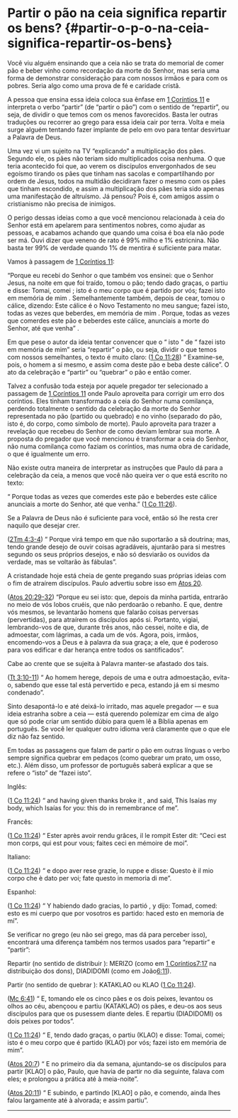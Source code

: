 # Partir o pão na ceia significa repartir os bens? {#partir-o-p-o-na-ceia-significa-repartir-os-bens}

Você viu alguém ensinando que a ceia não se trata do memorial de comer pão e beber vinho como recordação da morte do Senhor, mas seria uma forma de demonstrar consideração para com nossos irmãos e para com os pobres. Seria algo como uma prova de fé e caridade cristã.

A pessoa que ensina essa ideia coloca sua ênfase em [1 Coríntios 11](http://bibliaonline.com.br/acf/1co/11) e interpreta o verbo “partir” (de “partir o pão”) com o sentido de “repartir”, ou seja, de dividir o que temos com os menos favorecidos. Basta ler outras traduções ou recorrer ao grego para essa ideia cair por terra. Volta e meia surge alguém tentando fazer implante de pelo em ovo para tentar desvirtuar a Palavra de Deus.

Uma vez vi um sujeito na TV “explicando” a multiplicação dos pães. Segundo ele, os pães não teriam sido multiplicados coisa nenhuma. O que teria acontecido foi que, ao verem os discípulos envergonhados de seu egoísmo tirando os pães que tinham nas sacolas e compartilhando por ordem de Jesus, todos na multidão decidiram fazer o mesmo com os pães que tinham escondido, e assim a multiplicação dos pães teria sido apenas uma manifestação de altruísmo. Já pensou? Pois é, com amigos assim o cristianismo não precisa de inimigos.

O perigo dessas ideias como a que você mencionou relacionada à ceia do Senhor está em apelarem para sentimentos nobres, como ajudar as pessoas, e acabamos achando que quando uma coisa é boa ela não pode ser má. Ouvi dizer que veneno de rato é 99% milho e 1% estricnina. Não basta ter 99% de verdade quando 1% de mentira é suficiente para matar.

Vamos à passagem de [1 Coríntios 11](http://bibliaonline.com.br/acf/1co/11):

“Porque eu recebi do Senhor o que também vos ensinei: que o Senhor Jesus, na noite em que foi traído, tomou o pão; tendo dado graças, o partiu e disse: Tomai, comei ; isto é o meu corpo que é partido por vós; fazei isto em memória de mim . Semelhantemente também, depois de cear, tomou o cálice, dizendo: Este cálice é o Novo Testamento no meu sangue; fazei isto, todas as vezes que beberdes, em memória de mim . Porque, todas as vezes que comerdes este pão e beberdes este cálice, anunciais a morte do Senhor, até que venha” .

Em que pese o autor da ideia tentar convencer que o “ isto &quot; de “ fazei isto em memória de mim” seria “repartir” o pão, ou seja, dividir o que temos com nossos semelhantes, o texto é muito claro: ([1 Co 11:28](http://bibliaonline.com.br/acf/1co/11/28)) “ Examine-se, pois, o homem a si mesmo, e assim coma deste pão e beba deste cálice”. O ato da celebração e “partir” ou “quebrar” o pão e então comer.

Talvez a confusão toda esteja por aquele pregador ter selecionado a passagem de [1 Coríntios 11](http://bibliaonline.com.br/acf/1co/11) onde Paulo aproveita para corrigir um erro dos coríntios. Eles tinham transformado a ceia do Senhor numa comilança, perdendo totalmente o sentido da celebração da morte do Senhor representada no pão (partido ou quebrado) e no vinho (separado do pão, isto é, do corpo, como símbolo de morte). Paulo aproveita para trazer a revelação que recebeu do Senhor de como deviam lembrar sua morte. A proposta do pregador que você mencionou é transformar a ceia do Senhor, não numa comilança como faziam os coríntios, mas numa obra de caridade, o que é igualmente um erro.

Não existe outra maneira de interpretar as instruções que Paulo dá para a celebração da ceia, a menos que você não queira ver o que está escrito no texto:

“ Porque todas as vezes que comerdes este pão e beberdes este cálice anunciais a morte do Senhor, até que venha.” ([1 Co 11:26](http://bibliaonline.com.br/acf/1co/11/26)).

Se a Palavra de Deus não é suficiente para você, então só lhe resta crer naquilo que desejar crer.

([2Tm 4:3-4](http://bibliaonline.com.br/acf/2tm/4/3-4)) “ Porque virá tempo em que não suportarão a sã doutrina; mas, tendo grande desejo de ouvir coisas agradáveis, ajuntarão para si mestres segundo os seus próprios desejos, e não só desviarão os ouvidos da verdade, mas se voltarão às fábulas”.

A cristandade hoje está cheia de gente pregando suas próprias ideias com o fim de atraírem discípulos. Paulo advertiu sobre isso em [Atos 20](http://bibliaonline.com.br/acf/atos/20).

([Atos 20:29-32](http://bibliaonline.com.br/acf/atos/20/29-32)) “Porque eu sei isto: que, depois da minha partida, entrarão no meio de vós lobos cruéis, que não perdoarão o rebanho. E que, dentre vós mesmos, se levantarão homens que falarão coisas perversas (pervertidas), para atraírem os discípulos após si. Portanto, vigiai, lembrando-vos de que, durante três anos, não cessei, noite e dia, de admoestar, com lágrimas, a cada um de vós. Agora, pois, irmãos, encomendo-vos a Deus e à palavra da sua graça; a ele, que é poderoso para vos edificar e dar herança entre todos os santificados”.

Cabe ao crente que se sujeita à Palavra manter-se afastado dos tais.

([Tt 3:10-11](http://bibliaonline.com.br/acf/tt/3/10-11)) “ Ao homem herege, depois de uma e outra admoestação, evita-o, sabendo que esse tal está pervertido e peca, estando já em si mesmo condenado”.

Sinto desapontá-lo e até deixá-lo irritado, mas aquele pregador — e sua ideia estranha sobre a ceia — está querendo polemizar em cima de algo que só pode criar um sentido dúbio para quem lê a Bíblia apenas em português. Se você ler qualquer outro idioma verá claramente que o que ele diz não faz sentido.

Em todas as passagens que falam de partir o pão em outras línguas o verbo sempre significa quebrar em pedaços (como quebrar um prato, um osso, etc.). Além disso, um professor de português saberá explicar a que se refere o “isto” de “fazei isto”.

Inglês:

([1 Co 11:24](http://bibliaonline.com.br/acf/1co/11/24)) “ and having given thanks broke it , and said, This Isaías my body, which Isaías for you: this do in remembrance of me”.

Francês:

([1 Co 11:24](http://bibliaonline.com.br/acf/1co/11/24)) “ Ester après avoir rendu grâces, il le rompit Ester dit: “Ceci est mon corps, qui est pour vous; faites ceci en mémoire de moi”.

Italiano:

([1 Co 11:24](http://bibliaonline.com.br/acf/1co/11/24)) “ e dopo aver rese grazie, lo ruppe e disse: Questo è il mio corpo che è dato per voi; fate questo in memoria di me”.

Espanhol:

([1 Co 11:24](http://bibliaonline.com.br/acf/1co/11/24)) “ Y habiendo dado gracias, lo partió , y dijo: Tomad, comed: esto es mi cuerpo que por vosotros es partido: haced esto en memoria de mí”.

Se verificar no grego (eu não sei grego, mas dá para perceber isso), encontrará uma diferença também nos termos usados para “repartir” e “partir”:

Repartir (no sentido de distribuir ): MERIZO (como em [1 Coríntios7:17](http://bibliaonline.com.br/acf/1co/7/17) na distribuição dos dons), DIADIDOMI (como em João[6:11](http://bibliaonline.com.br/acf/jo/6/11)).

Partir (no sentido de quebrar ): KATAKLAO ou KLAO ([1 Co 11:24](http://bibliaonline.com.br/acf/1co/11/24)).

([Mc 6:41](http://bibliaonline.com.br/acf/mc/6/41)) “ E, tomando ele os cinco pães e os dois peixes, levantou os olhos ao céu, abençoou e partiu (KATAKLAO) os pães, e deu-os aos seus discípulos para que os pusessem diante deles. E repartiu (DIADIDOMI) os dois peixes por todos”.

([1 Co 11:24](http://bibliaonline.com.br/acf/1co/11/24)) “ E, tendo dado graças, o partiu (KLAO) e disse: Tomai, comei; isto é o meu corpo que é partido (KLAO) por vós; fazei isto em memória de mim”.

([Atos 20:7](http://bibliaonline.com.br/acf/atos/20/7)) “ E no primeiro dia da semana, ajuntando-se os discípulos para partir [KLAO] o pão, Paulo, que havia de partir no dia seguinte, falava com eles; e prolongou a prática até à meia-noite”.

([Atos 20:11](http://bibliaonline.com.br/acf/atos/20/11)) “ E subindo, e partindo [KLAO] o pão, e comendo, ainda lhes falou largamente até à alvorada; e assim partiu”.

*****